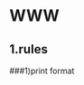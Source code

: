 WWW
===================================

1.rules
-----------------------------------
###1)print format
